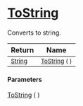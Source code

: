 # [ToString](./HierarchyElement-100664056.md)

Converts to string.

| Return | Name | 
| --- | --- | 
| <sub>[String](https://docs.microsoft.com/en-us/dotnet/api/System.String)</sub>| <sub>[ToString](./HierarchyElement-100664056.md) (  )</sub>| <br>


#### Parameters
[ToString](./HierarchyElement-100664056.md) (  )